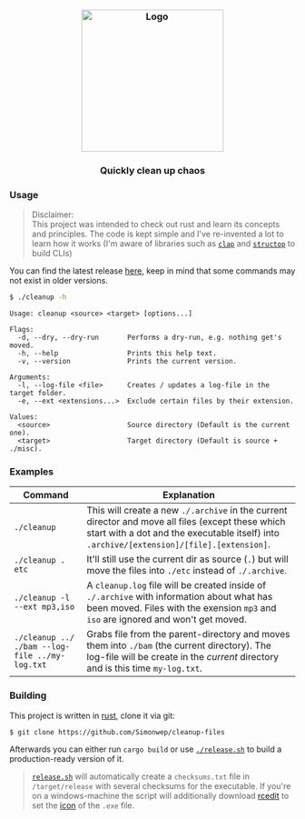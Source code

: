 <h3 align="center">
    <img src="https://user-images.githubusercontent.com/30767528/73660959-80056800-4699-11ea-8516-4ec50f0e675b.png" width="250" alt="Logo">
</h3>

<h3 align="center">
    Quickly clean up chaos
</h3>


### Usage
> Disclaimer:  
> This project was intended to check out rust and learn its concepts and principles. The code is kept simple and I've re-invented a lot 
> to learn how it works (I'm aware of libraries such as [`clap`](https://github.com/clap-rs/clap) and [`structop`](https://github.com/TeXitoi/structopt) to build CLIs)

You can find the latest release [here](releases), keep in mind that some commands may not exist
in older versions.

```bash
$ ./cleanup -h
```

```
Usage: cleanup <source> <target> [options...]

Flags:
  -d, --dry, --dry-run       Performs a dry-run, e.g. nothing get's moved.
  -h, --help                 Prints this help text.
  -v, --version              Prints the current version.

Arguments:
  -l, --log-file <file>      Creates / updates a log-file in the target folder.
  -e, --ext <extensions...>  Exclude certain files by their extension.

Values:
  <source>                   Source directory (Default is the current one).
  <target>                   Target directory (Default is source + ./misc).
```

### Examples
| Command | Explanation |
| ------- | ----------- |
| `./cleanup` | This will create a new `./.archive` in the current director and move all files (except these which start with a dot and the executable itself) into `.archive/[extension]/[file].[extension]`. |
| `./cleanup . etc` | It'll still use the current dir as source (`.`) but will move the files into `./etc` instead of `./.archive`.|
| `./cleanup -l --ext mp3,iso` | A `cleanup.log` file will be created inside of `./.archive` with information about what has been moved. Files with the exension `mp3` and `iso` are ignored and won't get moved. |
| `./cleanup ../ ./bam --log-file ../my-log.txt` | Grabs file from the parent-directory and moves them into `./bam` (the current directory). The log-file will be create in the _current_ directory and is this time `my-log.txt`. |

### Building
This project is written in [rust](https://www.rust-lang.org), clone it via git: 
```bash
$ git clone https://github.com/Simonwep/cleanup-files
```

Afterwards you can either run `cargo build` or use [`./release.sh`](release.sh) to build a production-ready version of it.

> [`release.sh`](release.sh) will automatically create a `checksums.txt` file in `/target/release` with several checksums for the executable. If you're on a
windows-machine the script will additionally download [rcedit](https://github.com/electron/rcedit) to set the [icon](icon.ico) of the `.exe` file.
